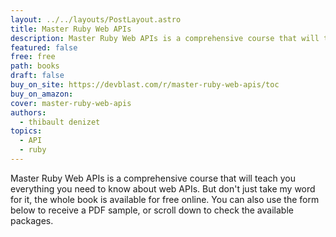 ```yaml
---
layout: ../../layouts/PostLayout.astro
title: Master Ruby Web APIs
description: Master Ruby Web APIs is a comprehensive course that will teach you everything you need to know about web APIs.
featured: false
free: free 
path: books
draft: false
buy_on_site: https://devblast.com/r/master-ruby-web-apis/toc
buy_on_amazon:
cover: master-ruby-web-apis
authors:
  - thibault denizet
topics:
  - API
  - ruby
---
```


Master Ruby Web APIs is a comprehensive course that will teach you everything you need to know about web APIs. But don't just take my word for it, the whole book is available for free online. You can also use the form below to receive a PDF sample, or scroll down to check the available packages.
